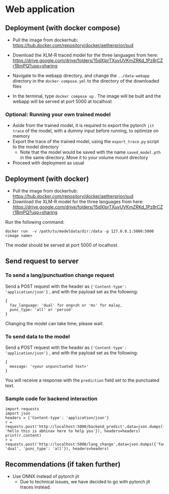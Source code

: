 # Web application 
## Deployment (with docker compose)

- Pull the image from dockerhub: https://hub.docker.com/repository/docker/aetherprior/sud
- Download the XLM-R traced model for the three languages from here: https://drive.google.com/drive/folders/15dXlprTXuvUVKmZRKd_1Pz8rCZr1BmPQ?usp=sharing

- Navigate to the webapp directory, and change the `../data-webapp` directory in the `docker-compose.yml` to the directory of the downloaded files
- In the terminal, type `docker compose up` . The image will be built and the webapp will be served at port 5000 at localhost

### Optional: Running your own trained model 
- Aside from the trained model, it is required to export the pytorch `jit trace` of the model, with a dummy input before running, to optimize on memory
- Export the trace of the trained model, using the `export_trace.py` script to the model directory 
  - Note that the model would be saved with the name `saved_model.pth` in the same directory. Move it to your volume mount directory
- Proceed with deployment as usual 

## Deployment (with docker)

- Pull the image from dockerhub: https://hub.docker.com/repository/docker/aetherprior/sud
- Download the XLM-R model for the three languages from here: https://drive.google.com/drive/folders/15dXlprTXuvUVKmZRKd_1Pz8rCZr1BmPQ?usp=sharing

Run the following command:  
```
docker run  -v /path/to/modeldata/dir:/data -p 127.0.0.1:5000:5000  <image name>
```  
The model should be served at port 5000 of localhost.  

## Send request to server

### To send a lang/punctuation change request

Send a POST request with the header as `{'Content-type': 'application/json'}` , and with the payload set as the following:  
```
{
  fav_language: 'dual' for eng+zh or 'ms' for malay,
  punc_type: 'all' or 'period'
}
```
Changing the model can take time; please wait.

### To send data to the model

Send a POST request with the header as `{'Content-type': 'application/json'}` , and with the payload set as the following:  
```
{
  message: '<your unpunctuated text>'
}
```
You will receive a response with the `prediction` field set to the punctuated text. 

### Sample code for backend interaction
```
import requests
import json
headers = {'Content-type': 'application/json'}
r = requests.post('http://localhost:5000/backend_predict',data=json.dumps({'message': 'hello this is abhinav here to help you'}), headers=headers)
print(r.content)
r = requests.post('http://localhost:5000/lang_change',data=json.dumps({'fav_language': 'dual', 'punc_type': 'all'}), headers=headers)
```

## Recommendations (if taken further)  
- Use ONNX instead of pytorch jit
    - Due to technical issues, we have decided to go with pytorch jit traces instead. 